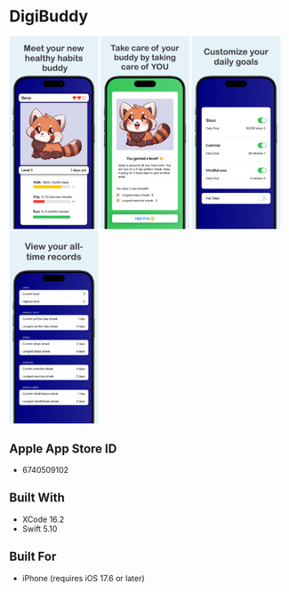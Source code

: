 # DigiBuddy

<img src="https://github.com/JohnSmithCoder1/DigiBuddy-Healthy-Habits/blob/main/Screenshots/screenshot_1.jpeg" width="160"> <img src="https://github.com/JohnSmithCoder1/DigiBuddy-Healthy-Habits/blob/main/Screenshots/screenshot_2.jpeg" width="160"> <img src="https://github.com/JohnSmithCoder1/DigiBuddy-Healthy-Habits/blob/main/Screenshots/screenshot_3.jpeg" width="160"> <img src="https://github.com/JohnSmithCoder1/DigiBuddy-Healthy-Habits/blob/main/Screenshots/screenshot_4.jpeg" width="160">

## Apple App Store ID

* 6740509102

## Built With

* XCode 16.2
* Swift 5.10

## Built For

* iPhone (requires iOS 17.6 or later)
